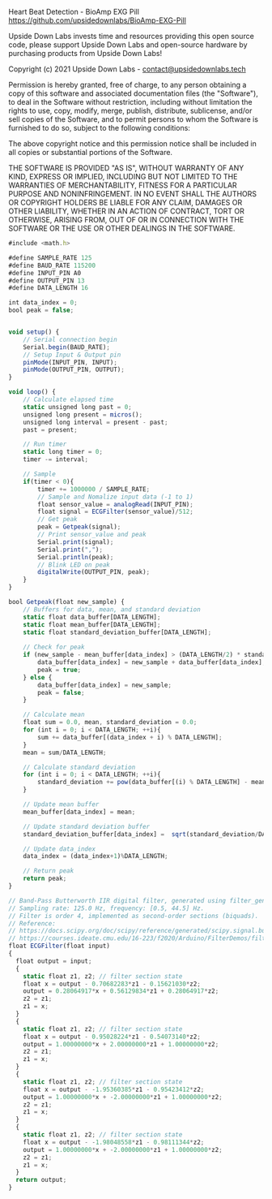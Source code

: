 Heart Beat Detection - BioAmp EXG Pill
https://github.com/upsidedownlabs/BioAmp-EXG-Pill


Upside Down Labs invests time and resources providing this open source code,
please support Upside Down Labs and open-source hardware by purchasing
products from Upside Down Labs!

Copyright (c) 2021 Upside Down Labs - contact@upsidedownlabs.tech

Permission is hereby granted, free of charge, to any person obtaining a copy
of this software and associated documentation files (the "Software"), to deal
in the Software without restriction, including without limitation the rights
to use, copy, modify, merge, publish, distribute, sublicense, and/or sell
copies of the Software, and to permit persons to whom the Software is
furnished to do so, subject to the following conditions:

The above copyright notice and this permission notice shall be included in all
copies or substantial portions of the Software.

THE SOFTWARE IS PROVIDED "AS IS", WITHOUT WARRANTY OF ANY KIND, EXPRESS OR
IMPLIED, INCLUDING BUT NOT LIMITED TO THE WARRANTIES OF MERCHANTABILITY,
FITNESS FOR A PARTICULAR PURPOSE AND NONINFRINGEMENT. IN NO EVENT SHALL THE
AUTHORS OR COPYRIGHT HOLDERS BE LIABLE FOR ANY CLAIM, DAMAGES OR OTHER
LIABILITY, WHETHER IN AN ACTION OF CONTRACT, TORT OR OTHERWISE, ARISING FROM,
OUT OF OR IN CONNECTION WITH THE SOFTWARE OR THE USE OR OTHER DEALINGS IN THE
SOFTWARE.

```js
#include <math.h>

#define SAMPLE_RATE 125
#define BAUD_RATE 115200
#define INPUT_PIN A0
#define OUTPUT_PIN 13
#define DATA_LENGTH 16

int data_index = 0;
bool peak = false;


void setup() {
	// Serial connection begin
	Serial.begin(BAUD_RATE);
	// Setup Input & Output pin
	pinMode(INPUT_PIN, INPUT);
	pinMode(OUTPUT_PIN, OUTPUT);
}

void loop() {
	// Calculate elapsed time
	static unsigned long past = 0;
	unsigned long present = micros();
	unsigned long interval = present - past;
	past = present;

	// Run timer
	static long timer = 0;
	timer -= interval;

	// Sample
	if(timer < 0){
		timer += 1000000 / SAMPLE_RATE;
    	// Sample and Nomalize input data (-1 to 1)
		float sensor_value = analogRead(INPUT_PIN);
		float signal = ECGFilter(sensor_value)/512;
    	// Get peak
    	peak = Getpeak(signal);
    	// Print sensor_value and peak
    	Serial.print(signal);
    	Serial.print(",");
    	Serial.println(peak);
    	// Blink LED on peak
    	digitalWrite(OUTPUT_PIN, peak);
	}
}

bool Getpeak(float new_sample) {
	// Buffers for data, mean, and standard deviation
	static float data_buffer[DATA_LENGTH];
	static float mean_buffer[DATA_LENGTH];
	static float standard_deviation_buffer[DATA_LENGTH];
  
	// Check for peak
	if (new_sample - mean_buffer[data_index] > (DATA_LENGTH/2) * standard_deviation_buffer[data_index]) {
		data_buffer[data_index] = new_sample + data_buffer[data_index];
		peak = true;
	} else {
		data_buffer[data_index] = new_sample;
		peak = false;
	}

	// Calculate mean
	float sum = 0.0, mean, standard_deviation = 0.0;
	for (int i = 0; i < DATA_LENGTH; ++i){
		sum += data_buffer[(data_index + i) % DATA_LENGTH];
	}
	mean = sum/DATA_LENGTH;

	// Calculate standard deviation
	for (int i = 0; i < DATA_LENGTH; ++i){
		standard_deviation += pow(data_buffer[(i) % DATA_LENGTH] - mean, 2);
	}

	// Update mean buffer
	mean_buffer[data_index] = mean;

	// Update standard deviation buffer
	standard_deviation_buffer[data_index] =  sqrt(standard_deviation/DATA_LENGTH);

	// Update data_index
	data_index = (data_index+1)%DATA_LENGTH;

	// Return peak
	return peak;
}

// Band-Pass Butterworth IIR digital filter, generated using filter_gen.py.
// Sampling rate: 125.0 Hz, frequency: [0.5, 44.5] Hz.
// Filter is order 4, implemented as second-order sections (biquads).
// Reference:
// https://docs.scipy.org/doc/scipy/reference/generated/scipy.signal.butter.html
// https://courses.ideate.cmu.edu/16-223/f2020/Arduino/FilterDemos/filter_gen.py
float ECGFilter(float input)
{
  float output = input;
  {
    static float z1, z2; // filter section state
    float x = output - 0.70682283*z1 - 0.15621030*z2;
    output = 0.28064917*x + 0.56129834*z1 + 0.28064917*z2;
    z2 = z1;
    z1 = x;
  }
  {
    static float z1, z2; // filter section state
    float x = output - 0.95028224*z1 - 0.54073140*z2;
    output = 1.00000000*x + 2.00000000*z1 + 1.00000000*z2;
    z2 = z1;
    z1 = x;
  }
  {
    static float z1, z2; // filter section state
    float x = output - -1.95360385*z1 - 0.95423412*z2;
    output = 1.00000000*x + -2.00000000*z1 + 1.00000000*z2;
    z2 = z1;
    z1 = x;
  }
  {
    static float z1, z2; // filter section state
    float x = output - -1.98048558*z1 - 0.98111344*z2;
    output = 1.00000000*x + -2.00000000*z1 + 1.00000000*z2;
    z2 = z1;
    z1 = x;
  }
  return output;
}
```